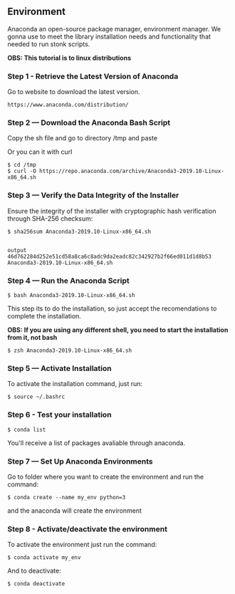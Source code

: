## Environment

Anaconda an open-source package manager, environment manager. We gonna use to meet the library installation needs and functionality that needed to run stonk scripts.

__OBS: This tutorial is to linux distributions__

### Step 1 - Retrieve the Latest Version of Anaconda

Go to website to download the latest version.

    https://www.anaconda.com/distribution/

### Step 2 — Download the Anaconda Bash Script

Copy the sh file and go to directory /tmp and paste

Or you can it with curl

    $ cd /tmp
    $ curl -O https://repo.anaconda.com/archive/Anaconda3-2019.10-Linux-x86_64.sh

### Step 3 — Verify the Data Integrity of the Installer

Ensure the integrity of the installer with cryptographic hash verification through SHA-256 checksum:

    $ sha256sum Anaconda3-2019.10-Linux-x86_64.sh
    

    output
    46d762284d252e51cd58a8ca6c8adc9da2eadc82c342927b2f66ed011d1d8b53  Anaconda3-2019.10-Linux-x86_64.sh

### Step 4 — Run the Anaconda Script

    $ bash Anaconda3-2019.10-Linux-x86_64.sh

This step its to do the installation, so just accept the recomendations to complete the installation.

__OBS: If you are using any different shell, you need to start the installation from it, not bash__

    $ zsh Anaconda3-2019.10-Linux-x86_64.sh

### Step 5 — Activate Installation

To activate the installation command, just run:

    $ source ~/.bashrc

### Step 6 - Test your installation

    $ conda list

You'll receive a list of packages avaliable through anaconda.

### Step 7 — Set Up Anaconda Environments

Go to folder where you want to create the environment and run the command:

    $ conda create --name my_env python=3

and the anaconda will create the environment

### Step 8 - Activate/deactivate the environment

To activate the environment just run the command:

    $ conda activate my_env

And to deactivate:

    $ conda deactivate
